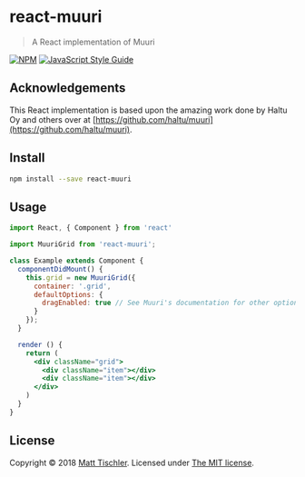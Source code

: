 # react-muuri

> A React implementation of Muuri

[![NPM](https://img.shields.io/npm/v/react-muuri.svg)](https://www.npmjs.com/package/react-muuri) [![JavaScript Style Guide](https://img.shields.io/badge/code_style-standard-brightgreen.svg)](https://standardjs.com)

## Acknowledgements
This React implementation is based upon the amazing work done by Haltu Oy and others over at [https://github.com/haltu/muuri](https://github.com/haltu/muuri).

## Install

```bash
npm install --save react-muuri
```

## Usage

```jsx
import React, { Component } from 'react'

import MuuriGrid from 'react-muuri';

class Example extends Component {
  componentDidMount() {
    this.grid = new MuuriGrid({
      container: '.grid',
      defaultOptions: {
        dragEnabled: true // See Muuri's documentation for other option overrides.
      }
    });
  }

  render () {
    return (
      <div className="grid">
        <div className="item"></div>
        <div className="item"></div>
      </div>
    )
  }
}
```

## License

Copyright © 2018 [Matt Tischler](https://github.com/mjtischler). Licensed under [The MIT license](https://github.com/mjtischler/react-muuri/blob/develop/LICENSE.md).
